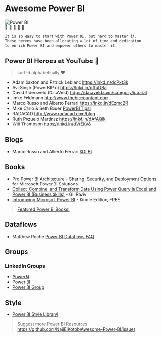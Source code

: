 # Awesome Power BI

![Power BI](https://github.com/NajiElKotob/Awesome-Power-BI/blob/master/Images/power-bi-logo.png)  
:yellow_heart: :yellow_heart: :yellow_heart: :yellow_heart: :yellow_heart:

```sh
It is so easy to start with Power BI, but hard to master it. 
These heroes have been allocating a lot of time and dedication 
to enrich Power BI and empower others to master it.
```


## Power BI Heroes at YouTube :star2:
> sorted alphabetically :heart:

* Adam Saxton and Patrick Leblanc https://lnkd.in/dcPxt3k
* Avi Singh (PowerBIPro) https://lnkd.in/dffuDBa
* David Eldersveld (DataVeld) https://dataveld.com/category/tutorial
* Imke Feldmann http://www.thebiccountant.com
* Marco Russo and Alberto Ferrari https://lnkd.in/dEzmc2R 
* Mike Carlo & Seth Bauer [PowerBI Tips!](http://www.powerbi.tips)
* RADACAD http://www.radacad.com/blog
* Ruth Pozuelo Martinez https://lnkd.in/dAfAQik
* Will Thompson https://lnkd.in/dVrZKv8

## Blogs
* Marco Russo and Alberto Ferrari [SQLBI](https://www.sqlbi.com/articles/?author=&tag_id=401)

## Books
* [Pro Power BI Architecture](https://amzn.to/2E8IshF) - Sharing, Security, and Deployment Options for Microsoft Power BI Solutions 
* [Collect, Combine, and Transform Data Using Power Query in Excel and Power BI (Business Skills)](https://amzn.to/2QaC9Rh) - Gil Raviv
* [Introducing Microsoft Power BI](https://amzn.to/2rhiwYF) - Kindle Edition, FREE
> [Featured Power BI Books!](http://bit.ly/FeaturedPowerBIBooks)

## Dataflows
* Matthew Roche [Power BI Dataflows FAQ](https://ssbipolar.com/2018/11/27/power-bi-dataflows-faq/)

## Groups
### LinkedIn Groups
* [PowerBI](https://www.linkedin.com/groups/6718028)
* [Power BI](https://www.linkedin.com/groups/8256390)
* [Power BI Group](https://www.linkedin.com/groups/12107140)
 
## Style
* [Power BI Style Library!](http://pbiux.azurewebsites.net)


> Suggest more Power BI Resources https://github.com/NajiElKotob/Awesome-Power-BI/issues
